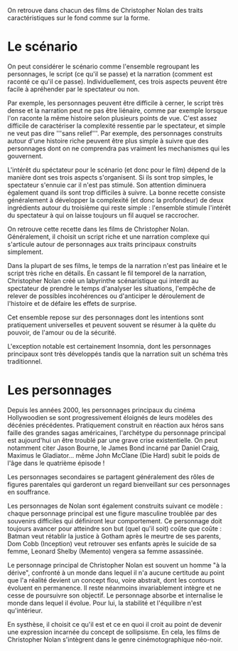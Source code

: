 On retrouve dans chacun des films de Christopher Nolan des traits
caractéristiques sur le fond comme sur la forme.

# Le scénario

On peut considérer le scénario comme l'ensemble regroupant les personnages, le
script (ce qu'il se passe) et la narration (comment est raconté ce qu'il ce
passe). Individuellement, ces trois aspects peuvent être facile à apréhender
par le spectateur ou non.

Par exemple, les personnages peuvent être difficile à cerner, le script très
dense et la narration peut ne pas être liénaire, comme par exemple lorsque l'on
raconte la même histoire selon plusieurs points de vue. C'est assez difficile de 
caractériser la complexité ressentie par le spectateur, et simple ne veut pas
dire '''sans relief'''. Par exemple, des personnages construits autour d'une
histoire riche peuvent être plus simple à suivre que des personnages dont
on ne comprendra pas vraiment les mechanismes qui les gouvernent.

L'intérêt du spéctateur pour le scénario (et donc pour le film) dépend de la
manière dont ses trois aspects s'organisent. Si ils sont trop simples, le
spectateur s'ennuie car il n'est pas stimulé. Son attention diminuera également
quand ils sont trop difficiles à suivre. La bonne recette consiste généralement
à développer la complexité (et donc la profondeur) de deux ingrédients autour
du troisième qui reste simple : l'ensemble stimule l'intérêt du spectateur
à qui on laisse toujours un fil auquel se raccrocher.

On retrouve cette recette dans les films de Christopher Nolan. Généralement, il
choisit un script riche et une narration complexe qui s'articule autour de
personnages aux traits principaux construits simplement. 

Dans la plupart de ses films, le temps de la narration n'est pas linéaire et le
script très riche en détails. En cassant le fil temporel de la narration,
Christopher Nolan créé un labyrinthe scénaristique qui interdit au spectateur de
prendre le temps d'analyser les situations, l'empêche de
relever de possibles incohérences ou d'anticiper le déroulement de l'histoire
et de défaire les effets de surprise.

Cet ensemble repose sur des personnages dont les intentions sont pratiquement
universelles et peuvent souvent se résumer à la quête du pouvoir, de l'amour ou
de la sécurité. 

L'exception notable est certainement Insomnia, dont les personnages principaux
sont très développés tandis que la narration suit un schéma très traditionnel.

# Les personnages

Depuis les années 2000, les personnages principaux du cinéma Hollywoodien se
sont progressivement éloignés de leurs modèles des décénies précédentes.
Pratiquement construit en réaction aux héros sans faille des grandes sagas
américaines, l'archétype du personnage principal est aujourd'hui un être
troublé par une grave crise existentielle. On peut notamment citer Jason
Bourne, le James Bond incarné par Daniel Craig, Maximus le Gladiator... même
John McClane (Die Hard) subit le poids de l'âge dans le quatrième épisode !
 
Les personnages secondaires se partagent généralement des rôles de figures
parentales qui garderont un regard bienveillant sur ces personnages en
souffrance.

Les personnages de Nolan sont également construits suivant ce modèle : chaque
personnage principal est une figure masculine troublée par des souvenirs
difficiles qui définiront leur comportement. Ce personnage doit toujours
avancer pour atteindre son but (quel qu'il soit) coûte que coûte : Batman veut
rétablir la justice à Gotham après le meurtre de ses parents, Dom Cobb
(Inception) veut retrouver ses enfants après le suicide de sa femme, Leonard
Shelby (Memento) vengera sa femme assassinée.

Le personnage principal de Christopher Nolan est souvent un homme "à la
dérive", confronté à un monde dans lequel il n'a aucune certitude au
point que l'a réalité devient un concept flou, voire abstrait, dont les
contours évoluent en permanence. Il reste néanmoins invariablement intègre et
ne cesse de poursuivre son objectif. Le personnage absorbe et internalise le
monde dans lequel il évolue. Pour lui, la stabilité et l'équilibre n'est
qu'intérieur.

En systhèse, il choisit ce qu'il est et ce en quoi il croit au point de devenir
une expression incarnée du concept de sollipsisme. En cela, les films de
Christopher Nolan s'intègrent dans le genre cinémotographique néo-noir.
